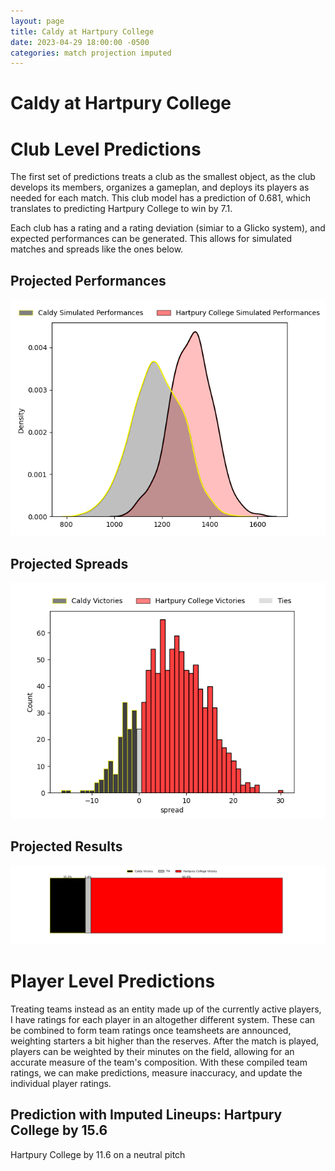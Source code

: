 ```yaml
---  
layout: page  
title: Caldy at Hartpury College  
date: 2023-04-29 18:00:00 -0500  
categories: match projection imputed  
---
```

# Caldy at Hartpury College

# Club Level Predictions


The first set of predictions treats a club as the smallest object, as the club develops its members, organizes a gameplan, and deploys its players as needed for each match. This club model has a prediction of 0.681, which translates to predicting Hartpury College to win by 7.1.

Each club has a rating and a rating deviation (simiar to a Glicko system), and expected performances can be generated. This allows for simulated matches and spreads like the ones below.
## Projected Performances


![Projected Performances](plots/performances_2023-04-29-HartpuryCollege-Caldy.png)
## Projected Spreads


![Projected Spreads](plots/spreads_2023-04-29-HartpuryCollege-Caldy.png)
## Projected Results


![Projected Results](plots/resultbar_2023-04-29-HartpuryCollege-Caldy.png)
# Player Level Predictions


Treating teams instead as an entity made up of the currently active players, I have ratings for each player in an altogether different system. These can be combined to form team ratings once teamsheets are announced, weighting starters a bit higher than the reserves. After the match is played, players can be weighted by their minutes on the field, allowing for an accurate measure of the team's composition. With these compiled team ratings, we can make predictions, measure inaccuracy, and update the individual player ratings.
## Prediction with Imputed Lineups: Hartpury College by 15.6


Hartpury College by 11.6 on a neutral pitch

